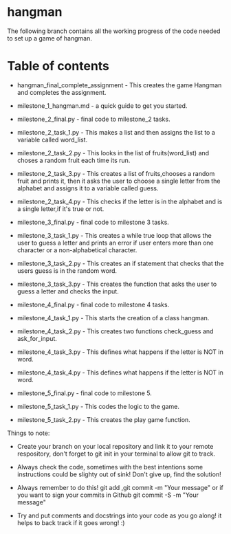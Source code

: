 # hangman
The following branch contains all the working progress of the code needed to set up a game of hangman. 


# Table of contents 

- hangman_final_complete_assignment - This creates the game Hangman and completes the assignment. 

- milestone_1_hangman.md - a quick guide to get you started.

- milestone_2_final.py - final code to milestone_2 tasks.

- milestone_2_task_1.py - This makes a list and then assigns the list to a variable called word_list.

- milestone_2_task_2.py - This looks in the list of fruits(word_list) and choses a random fruit each time its run.

- milestone_2_task_3.py - This creates a list of fruits,chooses a random fruit and prints it, then it asks the user to choose a single letter from the alphabet and assigns it to a variable called guess.

- milestone_2_task_4.py - This checks if the letter is in the alphabet and is a single letter,if it's true or not.

- milestone_3_final.py - final code to milestone 3 tasks.

- milestone_3_task_1.py - This creates a while true loop that allows the user to guess a letter and prints an error if user enters more than one character or a non-alphabetical character.

- milestone_3_task_2.py - This creates an if statement that checks that the users guess is in the random word.

- milestone_3_task_3.py - This creates the function that asks the user to guess a letter and checks the input.

- milestone_4_final.py - final code to milestone 4 tasks.

- milestone_4_task_1.py - This starts the creation of a class hangman.

- milestone_4_task_2.py - This creates two functions check_guess and ask_for_input.

- milestone_4_task_3.py - This defines what happens if the letter is NOT in word. 

- milestone_4_task_4.py - This defines what happens if the letter is NOT in word. 

- milestone_5_final.py - final code to milestone 5.

- milestone_5_task_1.py - This codes the logic to the game.

- milestone_5_task_2.py - This creates the play game function.

Things to note:

- Create your branch on your local repository and link it to your remote respository, don't forget to git init in your terminal to allow git to track.

- Always check the code, sometimes with the best intentions some instructions could be slighty out of sink! 
Don't give up, find the solution!

- Always remember to do this! git add <filename>,git commit -m "Your message" <filename> or if you want to sign your commits in Github git commit -S -m "Your message" 

- Try and put comments and docstrings into your code as you go along! it helps to back track if it goes wrong! :)